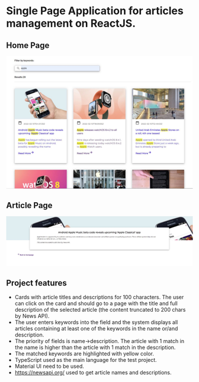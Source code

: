 # Single Page Application for articles management on ReactJS.

## Home Page
<img src="readmeImg.JPG">

## Article Page
<img src="readmeImg2.JPG">

## Project features

- Cards with article titles and descriptions for 100 characters. The user can click on the card and should go to a page with the title and full description of the selected article (the content truncated to 200 chars by News API).
- The user enters keywords into the field and the system displays all articles containing at least one of the keywords in the name or/and description.
- The priority of fields is name->description. The article with 1 match in the name is higher than the article with 1 match in the description.
- The matched keywords are highlighted with yellow color.
- TypeScript used as the main language for the test project.
- Material UI need to be used.
- https://newsapi.org/ used to get article names and descriptions.
